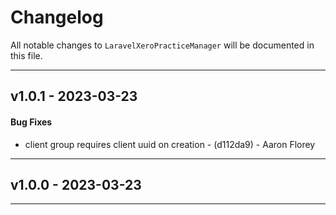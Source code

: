 # Changelog

All notable changes to `LaravelXeroPracticeManager` will be documented in this file.

- - -
## v1.0.1 - 2023-03-23
#### Bug Fixes
- client group requires client uuid on creation - (d112da9) - Aaron Florey

- - -

## v1.0.0 - 2023-03-23

- - -

